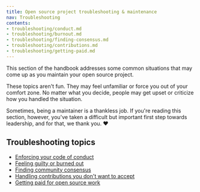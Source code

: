 ```yaml
---
title: Open source project troubleshooting & maintenance
nav: Troubleshooting
contents:
- troubleshooting/conduct.md
- troubleshooting/burnout.md
- troubleshooting/finding-consensus.md
- troubleshooting/contributions.md
- troubleshooting/getting-paid.md
---
```


This section of the handbook addresses some common situations that may come up as you maintain your open source project.

These topics aren't fun. They may feel unfamiliar or force you out of your comfort zone. No matter what you decide, people may get upset or criticize how you handled the situation.

Sometimes, being a maintainer is a thankless job. If you're reading this section, however, you've taken a difficult but important first step towards leadership, and for that, we thank you. ❤️

## Troubleshooting topics

* [Enforcing your code of conduct](conduct/)
* [Feeling guilty or burned out](burnout/)
* [Finding community consensus](finding-consensus/)
* [Handling contributions you don't want to accept](contributions/)
* [Getting paid for open source work](getting-paid/)
